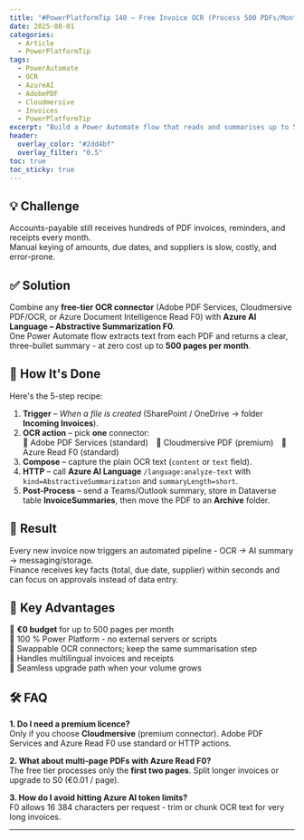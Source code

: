 ```yaml
---
title: "#PowerPlatformTip 140 – Free Invoice OCR (Process 500 PDFs/Month for €0)"
date: 2025-08-01
categories:
  - Article
  - PowerPlatformTip
tags:
  - PowerAutomate
  - OCR
  - AzureAI
  - AdobePDF
  - Cloudmersive
  - Invoices
  - PowerPlatformTip
excerpt: "Build a Power Automate flow that reads and summarises up to 500 PDF invoices every month - completely free with Adobe, Cloudmersive, or Azure plus Azure AI Language."
header:
  overlay_color: "#2dd4bf"
  overlay_filter: "0.5"
toc: true
toc_sticky: true
---
```


## 💡 Challenge
Accounts-payable still receives hundreds of PDF invoices, reminders, and receipts every month.  
Manual keying of amounts, due dates, and suppliers is slow, costly, and error-prone.

## ✅ Solution
Combine any **free-tier OCR connector** (Adobe PDF Services, Cloudmersive PDF/OCR, or Azure Document Intelligence Read F0) with **Azure AI Language – Abstractive Summarization F0**.  
One Power Automate flow extracts text from each PDF and returns a clear, three-bullet summary - at zero cost up to **500 pages per month**.

## 🔧 How It's Done
Here's the 5-step recipe:
1. **Trigger** – *When a file is created* (SharePoint / OneDrive → folder **Incoming Invoices**).  
2. **OCR action** – pick **one** connector:  
   🔸 Adobe PDF Services (standard) 🔸 Cloudmersive PDF (premium) 🔸 Azure Read F0 (standard)  
3. **Compose** – capture the plain OCR text (`content` or `text` field).  
4. **HTTP** – call **Azure AI Language** `/language:analyze-text` with  
   `kind=AbstractiveSummarization` and `summaryLength=short`.  
5. **Post-Process** – send a Teams/Outlook summary, store in Dataverse table **InvoiceSummaries**, then move the PDF to an **Archive** folder.

## 🎉 Result
Every new invoice now triggers an automated pipeline - OCR → AI summary → messaging/storage.  
Finance receives key facts (total, due date, supplier) within seconds and can focus on approvals instead of data entry.

## 🌟 Key Advantages
🔸 **€0 budget** for up to 500 pages per month  
🔸 100 % Power Platform - no external servers or scripts  
🔸 Swappable OCR connectors; keep the same summarisation step  
🔸 Handles multilingual invoices and receipts  
🔸 Seamless upgrade path when your volume grows

## 🛠️ FAQ
**1. Do I need a premium licence?**  
Only if you choose **Cloudmersive** (premium connector). Adobe PDF Services and Azure Read F0 use standard or HTTP actions.

**2. What about multi-page PDFs with Azure Read F0?**  
The free tier processes only the **first two pages**. Split longer invoices or upgrade to S0 (€0.01 / page).

**3. How do I avoid hitting Azure AI token limits?**  
F0 allows 16 384 characters per request - trim or chunk OCR text for very long invoices.

---
